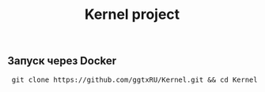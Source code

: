 <h1 align="center">
  Kernel project
</h1>
<br>
<h2>Запуск через Docker</h2>
<pre> git clone https://github.com/ggtxRU/Kernel.git && cd Kernel && docker-compose up --build </pre>
